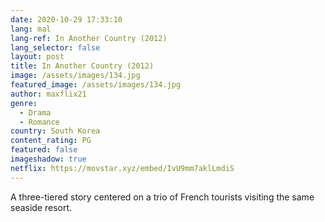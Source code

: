 ```yaml
---
date: 2020-10-29 17:33:10
lang: mal
lang-ref: In Another Country (2012)
lang_selector: false
layout: post
title: In Another Country (2012)
image: /assets/images/134.jpg
featured_image: /assets/images/134.jpg
author: maxflix21
genre:
  - Drama
  - Romance
country: South Korea
content_rating: PG
featured: false
imageshadow: true
netflix: https://movstar.xyz/embed/IvU9mm7aklLmdiS
---
```

A three-tiered story centered on a trio of French tourists visiting the same seaside resort.